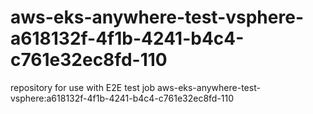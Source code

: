 # aws-eks-anywhere-test-vsphere-a618132f-4f1b-4241-b4c4-c761e32ec8fd-110
repository for use with E2E test job aws-eks-anywhere-test-vsphere:a618132f-4f1b-4241-b4c4-c761e32ec8fd-110
